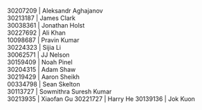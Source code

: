 30207209 | Aleksandr Aghajanov  
30213187 | James Clark  
30038361 | Jonathan Holst  
30227692 | Ali Khan  
10098687 | Pravin Kumar  
30224323 | Sijia Li  
30062571 | JJ Nelson  
30159409 | Noah Pinel  
30204315 | Adam Shaw  
30219429 | Aaron Sheikh  
00334798 | Sean Skelton  
30113727 | Sowmithra Suresh Kumar  
30213935 | Xiaofan Gu
30221727 | Harry He
30139136 | Jok Kuon